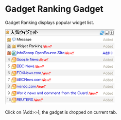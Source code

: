 # Gadget Ranking Gadget

Gadget Ranking displays popular widget list.

![The Gadget Ranking gadget]

Click on [Add>>], the gadget is dropped on current tab.


[The Gadget Ranking gadget]: images/widget/gadget-ranking-gadget.png
